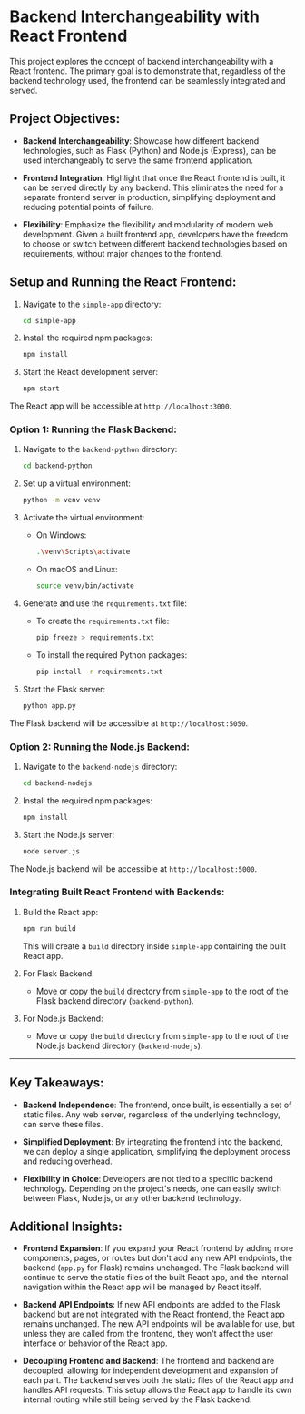# Backend Interchangeability with React Frontend

This project explores the concept of backend interchangeability with a React frontend. The primary goal is to demonstrate that, regardless of the backend technology used, the frontend can be seamlessly integrated and served.

## Project Objectives:

- **Backend Interchangeability**: Showcase how different backend technologies, such as Flask (Python) and Node.js (Express), can be used interchangeably to serve the same frontend application.
  
- **Frontend Integration**: Highlight that once the React frontend is built, it can be served directly by any backend. This eliminates the need for a separate frontend server in production, simplifying deployment and reducing potential points of failure.
  
- **Flexibility**: Emphasize the flexibility and modularity of modern web development. Given a built frontend app, developers have the freedom to choose or switch between different backend technologies based on requirements, without major changes to the frontend.

## Setup and Running the React Frontend:

1. Navigate to the `simple-app` directory:

   ```bash
   cd simple-app
   ```

2. Install the required npm packages:

   ```bash
   npm install
   ```

3. Start the React development server:

   ```bash
   npm start
   ```

The React app will be accessible at `http://localhost:3000`.

### Option 1: Running the Flask Backend:

1. Navigate to the `backend-python` directory:

   ```bash
   cd backend-python
   ```

2. Set up a virtual environment:

   ```bash
   python -m venv venv
   ```

3. Activate the virtual environment:

   - On Windows:

     ```bash
     .\venv\Scripts\activate
     ```

   - On macOS and Linux:

     ```bash
     source venv/bin/activate
     ```

4. Generate and use the `requirements.txt` file:

   - To create the `requirements.txt` file:

     ```bash
     pip freeze > requirements.txt
     ```

   - To install the required Python packages:

     ```bash
     pip install -r requirements.txt
     ```

5. Start the Flask server:

   ```bash
   python app.py
   ```

The Flask backend will be accessible at `http://localhost:5050`.

### Option 2: Running the Node.js Backend:

1. Navigate to the `backend-nodejs` directory:

   ```bash
   cd backend-nodejs
   ```

2. Install the required npm packages:

   ```bash
   npm install
   ```

3. Start the Node.js server:

   ```bash
   node server.js
   ```

The Node.js backend will be accessible at `http://localhost:5000`.

### Integrating Built React Frontend with Backends:

1. Build the React app:

   ```bash
   npm run build
   ```

   This will create a `build` directory inside `simple-app` containing the built React app.

2. For Flask Backend:
   - Move or copy the `build` directory from `simple-app` to the root of the Flask backend directory (`backend-python`).

3. For Node.js Backend:
   - Move or copy the `build` directory from `simple-app` to the root of the Node.js backend directory (`backend-nodejs`).

---

## Key Takeaways:

- **Backend Independence**: The frontend, once built, is essentially a set of static files. Any web server, regardless of the underlying technology, can serve these files.
  
- **Simplified Deployment**: By integrating the frontend into the backend, we can deploy a single application, simplifying the deployment process and reducing overhead.
  
- **Flexibility in Choice**: Developers are not tied to a specific backend technology. Depending on the project's needs, one can easily switch between Flask, Node.js, or any other backend technology.

## Additional Insights:

- **Frontend Expansion**: If you expand your React frontend by adding more components, pages, or routes but don't add any new API endpoints, the backend (`app.py` for Flask) remains unchanged. The Flask backend will continue to serve the static files of the built React app, and the internal navigation within the React app will be managed by React itself.

- **Backend API Endpoints**: If new API endpoints are added to the Flask backend but are not integrated with the React frontend, the React app remains unchanged. The new API endpoints will be available for use, but unless they are called from the frontend, they won't affect the user interface or behavior of the React app.

- **Decoupling Frontend and Backend**: The frontend and backend are decoupled, allowing for independent development and expansion of each part. The backend serves both the static files of the React app and handles API requests. This setup allows the React app to handle its own internal routing while still being served by the Flask backend.